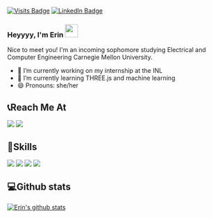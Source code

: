 [![Visits Badge](https://badges.pufler.dev/visits/yan-erin/yan-erin)](https://erinyan.dev/)
[![LinkedIn Badge](https://img.shields.io/badge/LinkedIn-Profile-informational?style=flat&logo=linkedin&logoColor=white&color=0D76A8)](https://www.linkedin.com/in/erin-yan-386412168/)

### Heyyyy, I'm Erin <img src="https://raw.githubusercontent.com/glowyRectangle/glowyRectangle/master/XOsX.gif" width="30px">

Nice to meet you! I'm an incoming sophomore studying Electrical and Computer Engineering Carnegie Mellon University. 

- 🔭 I’m currently working on my internship at the INL
- 🌱 I’m currently learning THREE.js and machine learning
- 😄 Pronouns: she/her
## 📞Reach Me At
[![](https://img.shields.io/badge/Gmail-14354C?style=flat&logo=css3&logoColor=white&color=003E1F)](mailto:erinyan@andrew.cmu.edu)
[![](https://img.shields.io/badge/Linkedin-239120?style=flat&logo=css3&logoColor=white&color=003E1F)](https://www.linkedin.com/in/erin-yan-386412168/)
  
## 🤹Skills 
![](https://img.shields.io/badge/Python-14354C?style=flat&logo=css3&logoColor=white&color=003E1F)
![](https://img.shields.io/badge/CSS-239120?style=flat&logo=css3&logoColor=white&color=003E1F)
![](https://img.shields.io/badge/HTML-239120?style=flat&logo=css3&logoColor=white&color=003E1F)
![](https://img.shields.io/badge/JavaScript-239120?style=flat&logo=css3&logoColor=white&color=003E1F)
## 💻Github stats
[![Erin's github stats](https://github-readme-stats.vercel.app/api?username=yan-erin)](https://github.com/yan-erin/github-readme-stats)
